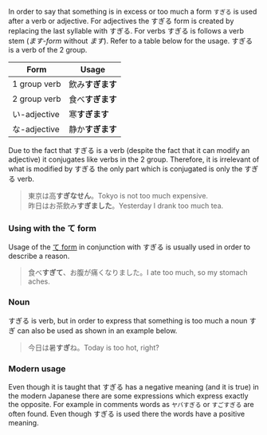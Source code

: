 In order to say that something is in excess or too much a form `すぎる` is used after a verb or adjective. For adjectives the すぎる form is created by replacing the last syllable with すぎる. For verbs すぎる is follows a verb stem (*ます-form* without *ます*). Refer to a table below for the usage. すぎる is a verb of the 2 group.

|Form|Usage|
|-|-|
|1 group verb|飲み**すぎます**|
|2 group verb|食べ**すぎます**|
|い-adjective|寒**すぎます**|
|な-adjective|静か**すぎます**|

Due to the fact that すぎる is a verb (despite the fact that it can modify an adjective) it conjugates like verbs in the 2 group. Therefore, it is irrelevant of what is modified by すぎる the only part which is conjugated is only the すぎる verb.
>東京は高**すぎなせん**。Tokyo is not too much expensive.  
>昨日はお茶飲み**すぎました**。Yesterday I drank too much tea.

### Using with the て form
Usage of the [て form](52) in conjunction with すぎる is usually used in order to describe a reason.
>食べ**すぎて**、お腹が痛くなりました。I ate too much, so my stomach aches.

### Noun
すぎる is verb, but in order to express that something is too much a noun すぎ can also be used as shown in an example below.
>今日は暑**すぎ**ね。Today is too hot, right?

### Modern usage
Even though it is taught that すぎる has a negative meaning (and it is true) in the modern Japanese there are some expressions which express exactly the opposite. For example in comments words as `ヤバすぎる` or `すごすぎる` are often found. Even though すぎる is used there the words have a positive meaning.